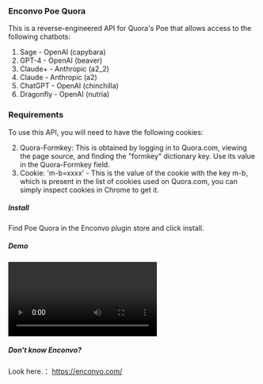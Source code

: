### Enconvo Poe Quora 

This is a reverse-engineered API for Quora's Poe that allows access to the following chatbots:

1. Sage - OpenAI (capybara)
2. GPT-4 - OpenAI (beaver)
3. Claude+ - Anthropic (a2_2)
4. Claude - Anthropic (a2)
5. ChatGPT - OpenAI (chinchilla)
6. Dragonfly - OpenAI (nutria)

### Requirements
To use this API, you will need to have the following cookies:

2. Quora-Formkey: This is obtained by logging in to Quora.com, viewing the page source, and finding the "formkey" dictionary key. Use its value in the Quora-Formkey field.
3. Cookie: 'm-b=xxxx' - This is the value of the cookie with the key m-b, which is present in the list of cookies used on Quora.com, you can simply inspect cookies in Chrome to get it.



##### Install 

Find Poe Quora in the Enconvo plugin store and click install.


##### Demo

<video controls>
  <source src="./media/poe.mp4" type="video/mp4">
</video>


##### Don't know Enconvo?

Look here.： https://enconvo.com/




